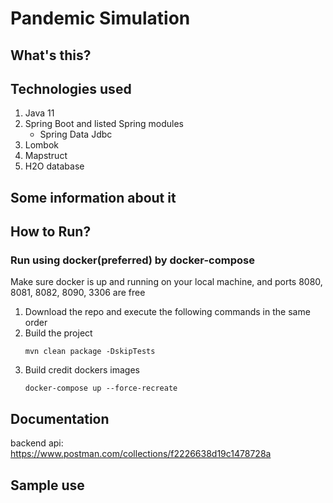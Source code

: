 # Pandemic Simulation

## What's this?

## Technologies used
1. Java 11
2. Spring Boot and listed Spring modules 
    - Spring Data Jdbc
3. Lombok
4. Mapstruct
5. H2O database

## Some information about it


## How to Run?
### Run using docker(preferred) by docker-compose
Make sure docker is up and running on your local machine, and ports 8080, 8081, 8082, 8090, 3306  are free

1. Download the repo and execute the following commands in the same order
2. Build the project
    ```shell script
    mvn clean package -DskipTests
      ```
3. Build credit dockers images
    ```shell script
    docker-compose up --force-recreate
      ```   

## Documentation

backend api:
https://www.postman.com/collections/f2226638d19c1478728a

## Sample use
